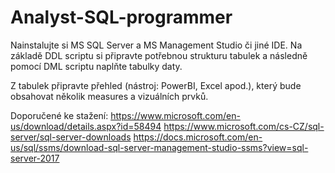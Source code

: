 # Analyst-SQL-programmer

Nainstalujte si MS SQL Server a MS Management Studio či jiné IDE. 
Na základě DDL scriptu si připravte potřebnou strukturu tabulek a následně pomocí DML scriptu naplňte tabulky daty.



Z tabulek připravte přehled (nástroj: PowerBI, Excel apod.), který bude obsahovat několik measures a vizuálních prvků.

Doporučené ke stažení:
https://www.microsoft.com/en-us/download/details.aspx?id=58494
https://www.microsoft.com/cs-CZ/sql-server/sql-server-downloads
https://docs.microsoft.com/en-us/sql/ssms/download-sql-server-management-studio-ssms?view=sql-server-2017
